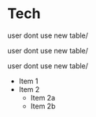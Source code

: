 # Tech
user dont use new table/

user dont use new table/

user dont use new table/

* Item 1
* Item 2
  * Item 2a
  * Item 2b
